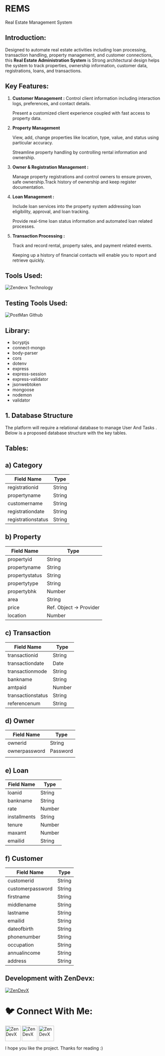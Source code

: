# REMS
Real Estate Management System
<h2 align="left"> Introduction: </h2>

Designed to automate real estate activities including loan processing, transaction handling, property management, and customer connections, this **Real Estate Administration System** is Strong architectural design helps the system to track properties, ownership information, customer data, registrations, loans, and transactions.

<h2 align="left"> Key Features: </h2>

1. **Customer Management :** Control client information including interaction logs, preferences, and contact details.
    
    Present a customized client experience coupled with fast access to property data.
    
2. **Property Management**
    
    View, add, change properties like location, type, value, and status using particular accuracy.
    
    Streamline property handling by controlling rental information and ownership.
    
3. **Owner & Registration Management :**  

   Manage property registrations and control owners to ensure proven, safe ownership.Track history of ownership and keep register documentation.

4. **Loan Management :**

   Include loan services into the property system addressing loan eligibility, approval, and loan tracking.

   Provide real-time loan status information and automated loan related processes.

5. **Transaction Processing :**
    
    Track and record rental, property sales, and payment related events.
    
    Keeping up a history of financial contacts will enable you to report and retrieve quickly.

<h2 align="left"> Tools Used:</h2>

![Zendevx Technology](https://github.com/user-attachments/assets/36c979fe-929e-44a4-8958-9c15dc466e35)

<h2 align="left"> Testing Tools Used: </h2>

![PostMan Github](https://github.com/user-attachments/assets/3381c639-715f-40b9-85d3-08384553ee12)

<h2 align="left"> Library: </h2>

- bcryptjs
- connect-mongo
- body-parser
- cors
- dotenv
- express
- express-session
- express-validator
- jsonwebtoken
- mongoose
- nodemon
- validator

<h2 align="left"> 1. Database Structure </h2>

The platform will require a relational database to manage User And Tasks . Below is a proposed database structure with the key tables.

<h2 align="left"> Tables: </h2>



<h2 align="left"> a) Category </h2>

| **Field Name** | **Type** |
| --- | --- |
| registrationid | String |
|   propertyname | String |
| customername | String |
| registrationdate | String |
| registrationstatus | String |

<h2 align="left"> b) Property </h2>

| **Field Name** | **Type** |
| --- | --- |
| propertyid | String |
| propertyname | String |
| propertystatus | String |
| propertytype | String |
| propertybhk | Number |
| area | String |
| price | Ref. Object → Provider |
| location | Number |

<h2 align="left"> c) Transaction </h2>

| **Field Name** | **Type** |
| --- | --- |
| transactionid | String |
| transactiondate | Date |
| transactionmode | String |
| bankname | String |
| amtpaid | Number |
| transactionstatus | String |
| referencenum | String |

<h2 align="left"> d) Owner </h2>

| **Field Name** | **Type** |
| --- | --- |
| ownerid | String |
| ownerpassword | Password |
|  |  |

<h2 align="left"> e) Loan </h2>

| **Field Name** | **Type** |
| --- | --- |
| loanid | String |
| bankname | String |
| rate | Number |
| installments | String |
| tenure | Number |
| maxamt | Number |
| emailid | String |

<h2 align="left"> f) Customer </h2>

| **Field Name** | **Type** |
| --- | --- |
| customerid | String |
| customerpassword | String |
| firstname | String |
| middlename | String |
| lastname | String |
| emailid | String |
| dateofbirth | String |
| phonenumber | String |
| occupation | String |
| annualincome | String |
| address | String |

<h2 align="left"> Development with ZenDevx: </h2>

<a href="https://www.zendevx.com/" target="blank"><img align="center" src="https://github.com/user-attachments/assets/7dd7220f-e83c-4490-9ac2-beab3bcf8c35" alt="ZenDevX" height="auto" width="auto" /></a>

# **🐦 Connect With Me:**
<a href="https://www.linkedin.com/company/zendevx/" target="blank"><img align="center" src="https://github.com/user-attachments/assets/9a6080ca-4265-43e5-8652-9454651970a9" alt="ZenDevX" height="50" width="50" /></a>
<a href="https://www.youtube.com/@zendevx" target="blank"><img align="center" src="https://github.com/user-attachments/assets/1beefdd6-fa17-49c9-bde7-e8f30f539b96" alt="ZenDevX" height="50" width="50" /></a>
<a href="#" target="blank"><img align="center" src="https://github.com/user-attachments/assets/f1eeb865-3d23-407a-9a2b-d76b4e85c6dd" alt="ZenDevX" height="50" width="50" /></a>

I hope you like the project. Thanks for reading :)
